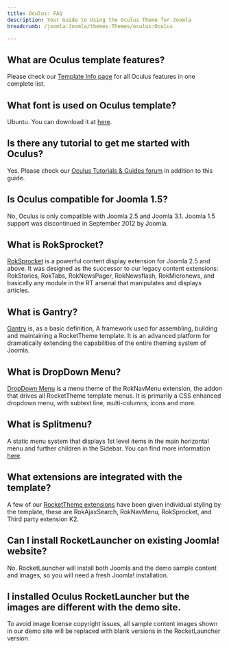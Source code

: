 ```yaml
---
title: Oculus: FAQ
description: Your Guide to Using the Oculus Theme for Joomla
breadcrumb: /joomla:Joomla/themes:Themes/oculus:Oculus

---
```


What are Oculus template features?
-----
Please check our [Template Info page][features] for all Oculus features in one complete list.

What font is used on Oculus template?
-----
Ubuntu. You can download it at [here][font].

Is there any tutorial to get me started with Oculus?
-----
Yes. Please check our [Oculus Tutorials & Guides forum][forum] in addition to this guide.

Is Oculus compatible for Joomla 1.5?
-----
No, Oculus is only compatible with Joomla 2.5 and Joomla 3.1. Joomla 1.5 support was discontinued in September 2012 by Joomla.

What is RokSprocket?
-----
[RokSprocket][roksprocket] is a powerful content display extension for Joomla 2.5 and above. It was designed as the successor to our legacy content extensions: RokStories, RokTabs, RokNewsPager, RokNewsflash, RokMicronews, and basically any module in the RT arsenal that manipulates and displays articles.

What is Gantry?
-----
[Gantry][gantry] is, as a basic definition, A framework used for assembling, building and maintaining a RocketTheme template. It is an advanced platform for dramatically extending the capabilities of the entire theming system of Joomla.

What is DropDown Menu?
-----
[DropDown Menu][dropdown] is a menu theme of the RokNavMenu extension, the addon that drives all RocketTheme template menus. It is primarily a CSS enhanced dropdown menu, with subtext line, multi-columns, icons and more.

What is Splitmenu?
-----
A static menu system that displays 1st level items in the main horizontal menu and further children in the Sidebar. You can find more information [here][splitmenu].

What extensions are integrated with the template?
-----
A few of our [RocketTheme extensions][extensions] have been given individual styling by the template, these are RokAjaxSearch, RokNavMenu, RokSprocket, and Third party extension K2.

Can I install RocketLauncher on existing Joomla! website?
-----
No. RocketLauncher will install both Joomla and the demo sample content and images, so you will need a fresh Joomla! installation.

I installed Oculus RocketLauncher but the images are different with the demo site.
-----
To avoid image license copyright issues, all sample content images shown in our demo site will be replaced with blank versions in the RocketLauncher version.

[gantry]: http://gantry-framework.org/
[features]: http://demo.rockettheme.com/joomla/oculus/features
[font]: http://www.fontsquirrel.com/fonts/ubuntu
[forum]: http://www.rockettheme.com/forum/index.php?f=782&rb_v=viewforum
[roksprocket]: http://www.rockettheme.com/extensions-joomla/roksprocket
[dropdown]: http://demo.rockettheme.com/joomla/oculus/features/menu-options
[splitmenu]: http://demo.rockettheme.com/joomla/oculus/features/menu-options
[extensions]: http://demo.rockettheme.com/joomla/oculus/features/extensions